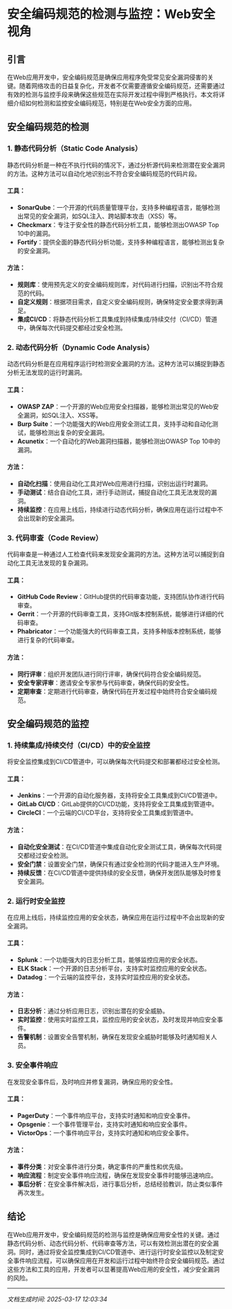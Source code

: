# 安全编码规范的检测与监控：Web安全视角

## 引言

在Web应用开发中，安全编码规范是确保应用程序免受常见安全漏洞侵害的关键。随着网络攻击的日益复杂化，开发者不仅需要遵循安全编码规范，还需要通过有效的检测与监控手段来确保这些规范在实际开发过程中得到严格执行。本文将详细介绍如何检测和监控安全编码规范，特别是在Web安全方面的应用。

## 安全编码规范的检测

### 1. 静态代码分析（Static Code Analysis）

静态代码分析是一种在不执行代码的情况下，通过分析源代码来检测潜在安全漏洞的方法。这种方法可以自动化地识别出不符合安全编码规范的代码片段。

#### 工具：
- **SonarQube**：一个开源的代码质量管理平台，支持多种编程语言，能够检测出常见的安全漏洞，如SQL注入、跨站脚本攻击（XSS）等。
- **Checkmarx**：专注于安全性的静态代码分析工具，能够检测出OWASP Top 10中的漏洞。
- **Fortify**：提供全面的静态代码分析功能，支持多种编程语言，能够检测出复杂的安全漏洞。

#### 方法：
- **规则库**：使用预先定义的安全编码规则库，对代码进行扫描，识别出不符合规范的代码。
- **自定义规则**：根据项目需求，自定义安全编码规则，确保特定安全要求得到满足。
- **集成CI/CD**：将静态代码分析工具集成到持续集成/持续交付（CI/CD）管道中，确保每次代码提交都经过安全检测。

### 2. 动态代码分析（Dynamic Code Analysis）

动态代码分析是在应用程序运行时检测安全漏洞的方法。这种方法可以捕捉到静态分析无法发现的运行时漏洞。

#### 工具：
- **OWASP ZAP**：一个开源的Web应用安全扫描器，能够检测出常见的Web安全漏洞，如SQL注入、XSS等。
- **Burp Suite**：一个功能强大的Web应用安全测试工具，支持手动和自动化测试，能够检测出复杂的安全漏洞。
- **Acunetix**：一个自动化的Web漏洞扫描器，能够检测出OWASP Top 10中的漏洞。

#### 方法：
- **自动化扫描**：使用自动化工具对Web应用进行扫描，识别出运行时漏洞。
- **手动测试**：结合自动化工具，进行手动测试，捕捉自动化工具无法发现的漏洞。
- **持续监控**：在应用上线后，持续进行动态代码分析，确保应用在运行过程中不会出现新的安全漏洞。

### 3. 代码审查（Code Review）

代码审查是一种通过人工检查代码来发现安全漏洞的方法。这种方法可以捕捉到自动化工具无法发现的复杂漏洞。

#### 工具：
- **GitHub Code Review**：GitHub提供的代码审查功能，支持团队协作进行代码审查。
- **Gerrit**：一个开源的代码审查工具，支持Git版本控制系统，能够进行详细的代码审查。
- **Phabricator**：一个功能强大的代码审查工具，支持多种版本控制系统，能够进行复杂的代码审查。

#### 方法：
- **同行评审**：组织开发团队进行同行评审，确保代码符合安全编码规范。
- **安全专家评审**：邀请安全专家参与代码审查，确保代码的安全性。
- **定期审查**：定期进行代码审查，确保代码在开发过程中始终符合安全编码规范。

## 安全编码规范的监控

### 1. 持续集成/持续交付（CI/CD）中的安全监控

将安全监控集成到CI/CD管道中，可以确保每次代码提交和部署都经过安全检测。

#### 工具：
- **Jenkins**：一个开源的自动化服务器，支持将安全工具集成到CI/CD管道中。
- **GitLab CI/CD**：GitLab提供的CI/CD功能，支持将安全工具集成到管道中。
- **CircleCI**：一个云端的CI/CD平台，支持将安全工具集成到管道中。

#### 方法：
- **自动化安全测试**：在CI/CD管道中集成自动化安全测试工具，确保每次代码提交都经过安全检测。
- **安全门禁**：设置安全门禁，确保只有通过安全检测的代码才能进入生产环境。
- **持续反馈**：在CI/CD管道中提供持续的安全反馈，确保开发团队能够及时修复安全漏洞。

### 2. 运行时安全监控

在应用上线后，持续监控应用的安全状态，确保应用在运行过程中不会出现新的安全漏洞。

#### 工具：
- **Splunk**：一个功能强大的日志分析工具，能够监控应用的安全状态。
- **ELK Stack**：一个开源的日志分析平台，支持实时监控应用的安全状态。
- **Datadog**：一个云端的监控平台，支持实时监控应用的安全状态。

#### 方法：
- **日志分析**：通过分析应用日志，识别出潜在的安全威胁。
- **实时监控**：使用实时监控工具，监控应用的安全状态，及时发现并响应安全事件。
- **告警机制**：设置安全告警机制，确保在发现安全威胁时能够及时通知相关人员。

### 3. 安全事件响应

在发现安全事件后，及时响应并修复漏洞，确保应用的安全性。

#### 工具：
- **PagerDuty**：一个事件响应平台，支持实时通知和响应安全事件。
- **Opsgenie**：一个事件管理平台，支持实时通知和响应安全事件。
- **VictorOps**：一个事件响应平台，支持实时通知和响应安全事件。

#### 方法：
- **事件分类**：对安全事件进行分类，确定事件的严重性和优先级。
- **响应流程**：制定安全事件响应流程，确保在发现安全事件时能够迅速响应。
- **事后分析**：在安全事件解决后，进行事后分析，总结经验教训，防止类似事件再次发生。

## 结论

在Web应用开发中，安全编码规范的检测与监控是确保应用安全性的关键。通过静态代码分析、动态代码分析、代码审查等方法，可以有效检测出潜在的安全漏洞。同时，通过将安全监控集成到CI/CD管道中、进行运行时安全监控以及制定安全事件响应流程，可以确保应用在开发和运行过程中始终符合安全编码规范。通过这些方法和工具的应用，开发者可以显著提高Web应用的安全性，减少安全漏洞的风险。

---

*文档生成时间: 2025-03-17 12:03:34*

